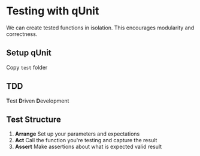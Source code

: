 Testing with qUnit
===

We can create tested functions in isolation. This encourages modularity and correctness.

## Setup qUnit

Copy `test` folder

## TDD

**T**est **D**riven **D**evelopment

## Test Structure

1. **Arrange** Set up your parameters and expectations
1. **Act** Call the function you're testing and capture the result
1. **Assert** Make assertions about what is expected valid result


